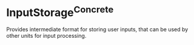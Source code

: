 # InputStorage<sup>Concrete</sup>

Provides intermediate format for storing user inputs, that can be used by other units for input processing.
